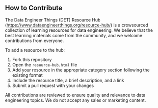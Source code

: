 ## How to Contribute
The Data Engineer Things (DET) Resource Hub (https://www.dataengineerthings.org/resource-hub/) is a crowsourced collection of learning resources for data engineering. We believe that the best learning materials come from the community, and we welcome contributions from everyone.

To add a resource to the hub:

1. Fork this repository
2. Open the `resource-hub.html` file
3. Add your resource in the appropriate category section following the existing format
4. Include the resource title, a brief description, and a link
5. Submit a pull request with your changes

All contributions are reviewed to ensure quality and relevance to data engineering topics. We do not accept any sales or marketing content.